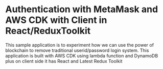 # Authentication with MetaMask and AWS CDK with Client in React/ReduxToolkit

This sample application is to experiment how we can use the power of blockchain to remove traditional userid/password login system.
This application is built with AWS CDK using lambda function and DynamoDB plus on client side it has React and Latest Redux Toolkit 
